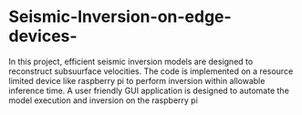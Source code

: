 # Seismic-Inversion-on-edge-devices-
In this project, efficient seismic inversion models are designed to reconstruct subsuurface velocities. The code is implemented on a resource limited device like raspberry pi to perform inversion within allowable inference time. A user friendly GUI application is designed to automate the model execution and inversion on the raspberry pi
